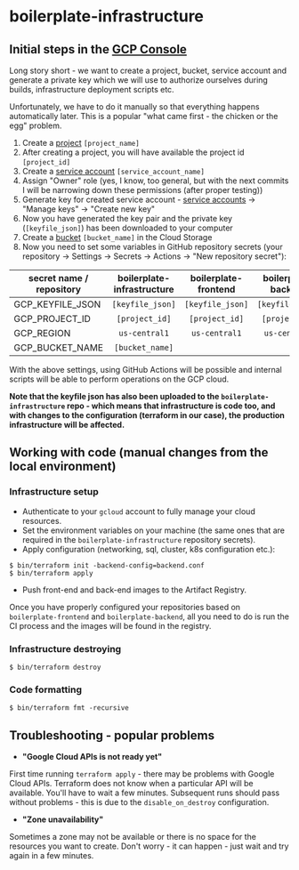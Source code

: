 # boilerplate-infrastructure

## Initial steps in the [GCP Console](https://console.cloud.google.com)

Long story short - we want to create a project, bucket, service account and generate a private key which 
we will use to authorize ourselves during builds, infrastructure deployment scripts etc.

Unfortunately, we have to do it manually so that everything happens automatically later.
This is a popular "what came first - the chicken or the egg" problem.

1. Create a [project](https://console.cloud.google.com/projectcreate) `[project_name]`
2. After creating a project, you will have available the project id `[project_id]`
2. Create a [service account](https://console.cloud.google.com/iam-admin/serviceaccounts/create) `[service_account_name]`
3. Assign "Owner" role (yes, I know, too general, but with the next commits I will be narrowing down these permissions (after proper testing))
4. Generate key for created service account - [service accounts](https://console.cloud.google.com/iam-admin/serviceaccounts) -> "Manage keys" -> "Create new key"
5. Now you have generated the key pair and the private key (`[keyfile_json]`) has been downloaded to your computer
6. Create a [bucket](https://console.cloud.google.com/storage/create-bucket) `[bucket_name]` in the Cloud Storage
7. Now you need to set some variables in GitHub repository secrets (your repository -> Settings -> Secrets -> Actions -> "New repository secret"):

| secret name / repository | boilerplate-infrastructure | boilerplate-frontend | boilerplate-backend |
| ------------------------ |           :---:            |        :---:         |        :---:        |
| GCP_KEYFILE_JSON         | `[keyfile_json]`           | `[keyfile_json]`     | `[keyfile_json]`    |
| GCP_PROJECT_ID           | `[project_id]`             | `[project_id]`       | `[project_id]`      |
| GCP_REGION               | `us-central1`              | `us-central1`        | `us-central1`       |
| GCP_BUCKET_NAME          | `[bucket_name]`            |                      |                     |

With the above settings, using GitHub Actions will be possible and internal scripts will be able to perform operations on the GCP cloud.

**Note that the keyfile json has also been uploaded to the `boilerplate-infrastructure` repo - which means that infrastructure is code too, 
and with changes to the configuration (terraform in our case), the production infrastructure will be affected.**

## Working with code (manual changes from the local environment)

### Infrastructure setup

* Authenticate to your `gcloud` account to fully manage your cloud resources.
* Set the environment variables on your machine (the same ones that are required in the `boilerplate-infrastructure` repository secrets).
* Apply configuration (networking, sql, cluster, k8s configuration etc.):

```shell
$ bin/terraform init -backend-config=backend.conf
$ bin/terraform apply
```

* Push front-end and back-end images to the Artifact Registry.

Once you have properly configured your repositories based 
on `boilerplate-frontend` and `boilerplate-backend`, all you 
need to do is run the CI process and the images will be 
found in the registry.

### Infrastructure destroying

```shell
$ bin/terraform destroy
```

### Code formatting

```shell
$ bin/terraform fmt -recursive
```

## Troubleshooting - popular problems

* **"Google Cloud APIs is not ready yet"**

First time running `terraform apply` - there may be problems with 
Google Cloud APIs. Terraform does not know when a particular API 
will be available. You'll have to wait a few minutes. Subsequent 
runs should pass without problems - this is due to 
the `disable_on_destroy` configuration.

* **"Zone unavailability"**

Sometimes a zone may not be available or there is no space 
for the resources you want to create. Don't worry - it can 
happen - just wait and try again in a few minutes.
